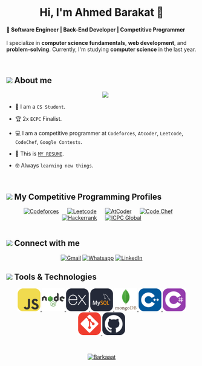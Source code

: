 <!-- Typing SVG by DenverCoder1 - https://github.com/DenverCoder1/readme-typing-svg -->
<h1 align="center">Hi, I'm Ahmed Barakat 👋</h1>

#### 🚀 Software Engineer | Back-End Developer | Competitive Programmer

I specialize in **computer science fundamentals**, **web development**, and **problem-solving**. Currently, I'm studying **computer science** in the last year.

<br>

## <picture> <img src = "https://github.com/7oSkaaa/7oSkaaa/blob/main/Images/about_me.gif?raw=true" width = 50px>  </picture> About me

<picture> <img align="right" src="https://github.com/7oSkaaa/7oSkaaa/blob/main/Images/Right_Side.gif?raw=true" width = 250px></picture>

<br>

- :school: I am a `CS Student`.
  
- :trophy: 2x `ECPC` Finalist.
    
- :computer: I am a competitive programmer at `Codeforces`, `Atcoder`, `Leetcode`, `CodeChef`, `Google Contests`.
  
- :thinking: This is [`MY RESUME`](https://drive.google.com/file/d/1J1N0UPSs2BPlBRuk3IvwvLWbNDqTg8uC/view?usp=sharing).
  
- :nerd_face: Always `learning new things`.

<br>

## <img src="https://media4.giphy.com/media/dMLmQfCO7lCA2gX3tw/giphy.gif?cid=ecf05e47ak6mwfu812269zzr8ydv529109qzpb8rszwnja9e&rid=giphy.gif&ct=s" width=10%> My Competitive Programming Profiles

<div align="center" width=100%>
  <a href="https://codeforces.com/profile/Barkaat"><img src="https://bit.ly/37EpMXq" width="50px" title="Codeforces" alt="Codeforces"/></a>
	  &emsp; 
	<a href="https://leetcode.com/Barkaaat"><img src="https://bit.ly/39YnDXx" width="50px" title="Leetcode" alt="Leetcode"/></a>
	  &emsp; 
	<a href="https://atcoder.jp/users/Barakat"><img src="https://bit.ly/3Ne9x2G" width="50px" title="AtCoder" alt="AtCoder"/></a>
	  &emsp; 
	<a href="https://www.codechef.com/users/barkat03"><img src="https://cdn.jsdelivr.net/npm/simple-icons@3.1.0/icons/codechef.svg" alt="Code Chef" width=6%/></a>
	  &emsp;
  <a href="https://www.hackerrank.com/ahmed0barakat001"><img src="https://bit.ly/3NbH5yd" width="50px" title="Hackerrrank" alt="Hackerrank"/></a>
	  &emsp;
	<a href="https://icpc.global/ICPCID/XMJF552ZYWFK"><img src="https://i.ibb.co/6J0r7rW/Daco-5610880.png" alt="ICPC Global" width=6% /></a>     
</div>

<br>

## <img src="https://github.com/7oSkaaa/7oSkaaa/blob/main/Images/Connect-with-me.gif?raw=true" width="10%"> Connect with me
<p align="center">
	<a href="mailto:ahmed0barakat001@gmail.com"><img img src="https://img.shields.io/badge/gmail-%23EA4335.svg?style=plastic&logo=gmail&logoColor=white" alt="Gmail"/></a>
	<a href="https://wa.me/0201095589566"><img src="https://img.shields.io/badge/whatsapp-%2325D366.svg?style=plastic&logo=whatsapp&logoColor=white" alt="Whatsapp"/></a>
	<a href="https://www.linkedin.com/in/barkaat/"><img src="https://img.shields.io/badge/linkedin-%230A66C2.svg?style=plastic&logo=linkedin&logoColor=white" alt="LinkedIn"/></a>
</p>

## <img src="https://media2.giphy.com/media/QssGEmpkyEOhBCb7e1/giphy.gif?cid=ecf05e47a0n3gi1bfqntqmob8g9aid1oyj2wr3ds3mg700bl&rid=giphy.gif" width ="3%"> Tools & Technologies
<p align="center">
  <a href="https://developer.mozilla.org/en-US/docs/Web/JavaScript"><img src="https://github.com/tandpfun/skill-icons/blob/main/icons/JavaScript.svg" alt="JavaScript" width="60px" title="JavaScript"> 
  <a href="https://nodejs.org/en"><img src="https://raw.githubusercontent.com/devicons/devicon/master/icons/nodejs/nodejs-original-wordmark.svg" alt="NodeJs" width="60px" title="NodeJs"> 
  <a href="https://expressjs.com/"><img src="https://github.com/tandpfun/skill-icons/blob/main/icons/ExpressJS-Dark.svg" alt="ExpressJS" width="60px" title="ExpressJS"> 
  <a href="https://www.mysql.com/"><img src="https://github.com/tandpfun/skill-icons/blob/main/icons/MySQL-Dark.svg" alt="MySql" width="60px" title="MySql"> 
	<a href="https://www.mongodb.com/"><img src="https://raw.githubusercontent.com/devicons/devicon/master/icons/mongodb/mongodb-original-wordmark.svg" alt="MongoDB" width="60px" title="MongoDB"> 
<!-- 	<a href="https://www.postgresql.org"><img src="https://raw.githubusercontent.com/devicons/devicon/master/icons/postgresql/postgresql-original-wordmark.svg" alt="PostgreSql" width="60px" title="PostgreSql">  -->
  <a href="https://isocpp.org/"><img src="https://github.com/tandpfun/skill-icons/blob/main/icons/CPP.svg" alt="C++" width="60px" title="C++"> 
  <a href="https://learn.microsoft.com/en-us/dotnet/csharp/"><img src="https://github.com/tandpfun/skill-icons/blob/main/icons/CS.svg" alt="C#" width="60px" title="C#"> 
  <a href="https://git-scm.com/"><img src="https://github.com/tandpfun/skill-icons/blob/main/icons/Git.svg" alt="Git" width="60px" title="Git">
  <a href="https://github.com/"><img src="https://github.com/tandpfun/skill-icons/blob/main/icons/Github-Dark.svg" alt="GitHub" width="60px" title="GitHub"> 
</p>

<br>

<p align="center">
  <img align="center" hight="80px" src="https://github-readme-stats.vercel.app/api/top-langs?username=Barkaaat&show_icons=true&locale=en&layout=compact&langs_count=8&card_width=380" alt="Barkaaat">
</p>
